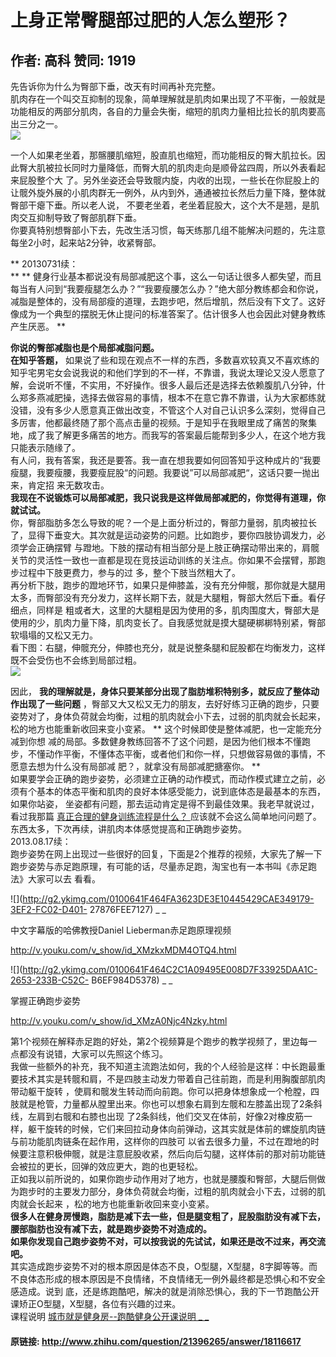 # 上身正常臀腿部过肥的人怎么塑形？
## 作者: 高科  赞同: 1919
先告诉你为什么为臀部下垂，改天有时间再补充完整。  
肌肉存在一个叫交互抑制的现象，简单理解就是肌肉如果出现了不平衡，一般就是功能相反的两部分肌肉，各自的力量会失衡，缩短的肌肉力量相比拉长的肌肉要高出三分之一。  
![](http://pic3.zhimg.com/301ed7ec3098f0ea52c48050c972acaa_b.jpg)

  
一个人如果老坐着，那髂腰肌缩短，股直肌也缩短，而功能相反的臀大肌拉长。因此臀大肌被拉长同时力量降低，而臀大肌的肌肉走向是顺骨盆四周，所以外表看起来屁股整个大
了。另外坐姿还会导致髋内旋，内收的出现，一些长在你屁股上的让髋外旋外展的小肌肉群无一例外，从内到外，通通被拉长然后力量下降，整体就臀部干瘪下垂。所以老人说，
不要老坐着，老坐着屁股大，这个大不是翘，是肌肉交互抑制导致了臀部肌群下垂。  
你要真特别想臀部小下去，先改生活习惯，每天练那几组不能解决问题的，先注意每坐2小时，起来站2分钟，收紧臀部。  
  
** 20130731续：   
** ** 健身行业基本都说没有局部减肥这个事，这么一句话让很多人都失望，而且每当有人问到“我要瘦腿怎么办？”“我要瘦腰怎么办？”绝大部分教练都会和你说，减脂是整体的，没有局部瘦的道理，去跑步吧，然后增肌，然后没有下文了。这好像成为一个典型的摆脱无休止提问的标准答案了。估计很多人也会因此对健身教练产生厌恶。 **   
  
**你说的臀部减脂也是个局部减脂问题。**   
**在知乎答题，** 如果说了些和现在观点不一样的东西，多数喜欢较真又不喜欢练的知乎宅男宅女会说我说的和他们学到的不一样，不靠谱，我说太理论又没人愿意了解，会说听不懂，不实用，不好操作。很多人最后还是选择去依赖腹肌八分钟，什么郑多燕减肥操，选择去做容易的事情，根本不在意它靠不靠谱，认为大家都练就没错，没有多少人愿意真正做出改变，不管这个人对自己认识多么深刻，觉得自己多厉害，他都最终随了那个高点击量的视频。于是知乎在我眼里成了痛苦的聚集地，成了我了解更多痛苦的地方。而我写的答案最后能帮到多少人，在这个地方我只能表示随缘了。   
有人问，我有答案，我还是要答。我一直在想我要如何回答知乎这种成片的“我要瘦腿，我要瘦腰，我要瘦屁股“的问题。我要说”可以局部减肥“，这话只要一抛出来，肯定招
来无数攻击。  
**我现在不说锻炼可以局部减肥，我只说我是这样做局部减肥的，你觉得有道理，你就试试。**   
你，臀部脂肪多怎么导致的呢？一个是上面分析过的，臀部力量弱，肌肉被拉长了，显得下垂变大。其次就是运动姿势的问题。比如跑步，要你四肢协调发力，必须学会正确摆臂
与蹬地。下肢的摆动有相当部分是上肢正确摆动带出来的，肩髋关节的灵活性一致也一直都是现在竞技运动训练的关注点。你如果不会摆臂，那跑步过程中下肢更费力，参与的过
多，整个下肢当然粗大了。  
再分析下肢，跑步的蹬地环节，如果只是伸膝盖，没有充分伸髋，那你就是大腿用太多，而臀部没有充分发力，这样长期下去，就是大腿粗，臀部大然后下垂。看仔细点，同样是
粗或者大，这里的大腿粗是因为使用的多，肌肉围度大，臀部大是使用的少，肌肉力量下降，肌肉变长了。自我感觉就是摸大腿硬梆梆特别紧，臀部软塌塌的又松又无力。  
看下图：右腿，伸髋充分，伸膝也充分，就是说整条腿和屁股都在均衡发力，这样既不会受伤也不会练到局部过粗。  
![](http://pic2.zhimg.com/c9080bbbe9bef81168edf3bb522a7a11_b.jpg)

  
  
因此， **我的理解就是，身体只要某部分出现了脂肪堆积特别多，就反应了整体动作出现了一些问题** ，臀部又大又松又无力的朋友，去好好练习正确的跑步，只要
姿势对了，身体负荷就会均衡，过粗的肌肉就会小下去，过弱的肌肉就会长起来，松的地方也能重新收回来变小变紧。 ** 这个时候即使是整体减肥，也一定能充分减到你想
减的局部。多数健身教练回答不了这个问题，是因为他们根本不懂跑步，不懂动作平衡，不懂体态平衡，或者他们和你一样，只想做容易做的事情，不愿意去想为什么没有局部减
肥？，就拿没有局部减肥搪塞你。 **  
如果要学会正确的跑步姿势，必须建立正确的动作模式，而动作模式建立之前，必须有个基本的体态平衡和肌肉的良好本体感受能力，说到底体态是最基本的东西，如果你站姿，
坐姿都有问题，那去运动肯定是得不到最佳效果。我老早就说过，看过我那篇 [ 真正合理的健身训练流程是什么？
](http://www.zhihu.com/question/21189435?group_id=59870157#answer-2123927)
应该就不会这么简单地问问题了。东西太多，下次再续，讲肌肉本体感觉提高和正确跑步姿势。  
2013.08.17续：  
跑步姿势在网上出现过一些很好的回复，下面是2个推荐的视频，大家先了解一下跑步姿势与赤足跑原理，有可能的话，尽量赤足跑，淘宝也有一本书叫《赤足跑法》大家可以去
看看。  

![](http://g2.ykimg.com/0100641F464FA3623DE3E10445429CAE349179-3EF2-FC02-D401-
27876FEE7127) _ _

中文字幕版的哈佛教授Daniel Lieberman赤足跑原理视频

http://v.youku.com/v_show/id_XMzkxMDM4OTQ4.html

![](http://g2.ykimg.com/0100641F464C2C1A09495E008D7F33925DAA1C-2653-233B-C52C-
B6EF984D5378) _ _

掌握正确跑步姿势

http://v.youku.com/v_show/id_XMzA0Njc4Nzky.html

第1个视频在解释赤足跑的好处，第2个视频算是个跑步的教学视频了，里边每一点都没有说错，大家可以先照这个练习。  
我做一些额外的补充，我不知道主流跑法如何，我的个人经验是这样：中长跑最重要技术其实是转髋和肩，不是四肢主动发力带着自己往前跑，而是利用胸腹部肌肉带动躯干旋转
，使肩和髋发生转动而向前跑。你可以把身体想象成一个枪膛，四肢就是枪管，力量都从膛里出来。你也可以想象右肩到左髋和左膝盖出现了2条斜线，左肩到右髋和右膝也出现
了2条斜线，他们交叉在体前，好像2对橡皮筋一样，躯干旋转的时候，它们来回拉动身体向前弹动，这其实就是体前的螺旋肌肉链与前功能肌肉链条在起作用，这样你的四肢可
以省去很多力量，不过在蹬地的时候要注意积极伸髋，就是注意屁股收紧，然后向后勾腿，这样体前的那对前功能链会被拉的更长，回弹的效应更大，跑的也更轻松。  
正如我以前所说的，如果你跑步动作用对了地方，也就是腰腹和臀部，大腿后侧做为跑步时的主要发力部分，身体负荷就会均衡，过粗的肌肉就会小下去，过弱的肌肉就会长起来
，松的地方也能重新收回来变小变紧。  
**很多人在健身房慢跑，脂肪是减下去一些，但是腿变粗了，屁股脂肪没有减下去，腰部脂肪也没有减下去，就是跑步姿势不对造成的。**   
**如果你发现自己跑步姿势不对，可以按我说的先试试，如果还是改不过来，再交流吧。**   
其实造成跑步姿势不对的根本原因是体态不良，O型腿，X型腿，8字脚等等。而不良体态形成的根本原因是不良情绪，不良情绪无一例外最终都是恐惧心和不安全感造成。说到
底，还是练跑酷吧，解决的就是消除恐惧心，我的下一节跑酷公开课矫正O型腿，X型腿，各位有兴趣的过来。  
课程说明 [ 城市就是健身房--跑酷健身公开课说明 _ _
](http://blog.sina.com.cn/s/blog_8a4810b50101epz7.html)

#### 原链接: http://www.zhihu.com/question/21396265/answer/18116617